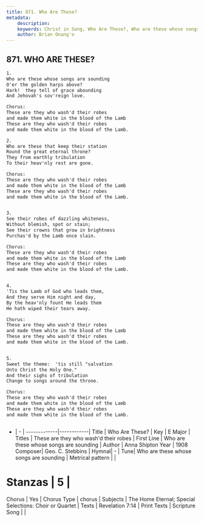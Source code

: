 ```yaml
---
title: 871. Who Are These?
metadata:
    description: 
    keywords: Christ in Song, Who Are These?, Who are these whose songs are sounding, These are they who wash'd their robes 
    author: Brian Onang'o
---
```



## 871. WHO ARE THESE?

```txt
1.
Who are these whose songs are sounding
O'er the golden harps above?
Hark!  they tell of grace abounding
And Jehovah's sov'reign love.

Chorus:
These are they who wash'd their robes
and made them white in the blood of the Lamb
These are they who wash'd their robes 
and made them white in the blood of the Lamb.

2.
Who are these that keep their station
Round the great eternal throne?
They from earthly tribulation
To their heav'nly rest are gone. 

Chorus:
These are they who wash'd their robes
and made them white in the blood of the Lamb
These are they who wash'd their robes 
and made them white in the blood of the Lamb.


3.
See their robes of dazzling whiteness,
Without blemish, spot or stain;
See their crowns that grow in brightness
Purchas'd by the Lamb once slain. 

Chorus:
These are they who wash'd their robes
and made them white in the blood of the Lamb
These are they who wash'd their robes 
and made them white in the blood of the Lamb.


4.
'Tis the Lamb of God who leads them,
And they serve Him night and day,
By the heav'nly fount He leads them
He hath wiped their tears away. 

Chorus:
These are they who wash'd their robes
and made them white in the blood of the Lamb
These are they who wash'd their robes 
and made them white in the blood of the Lamb.


5.
Sweet the theme:  'tis still "salvation 
Unto Christ the Holy One."
And their sighs of tribulation
Change to songs around the throne. 

Chorus:
These are they who wash'd their robes
and made them white in the blood of the Lamb
These are they who wash'd their robes 
and made them white in the blood of the Lamb.



```

- |   -  |
-------------|------------|
Title | Who Are These? |
Key | E Major |
Titles | These are they who wash'd their robes  |
First Line | Who are these whose songs are sounding |
Author | Anna Shipton
Year | 1908
Composer| Geo. C. Stebbins |
Hymnal|  - |
Tune| Who are these whose songs are sounding |
Metrical pattern | |
# Stanzas | 5 |
Chorus | Yes |
Chorus Type | chorus |
Subjects | The Home Eternal; Special Selections: Choir or Quartet |
Texts | Revelation 7:14 |
Print Texts | 
Scripture Song |  |
  
